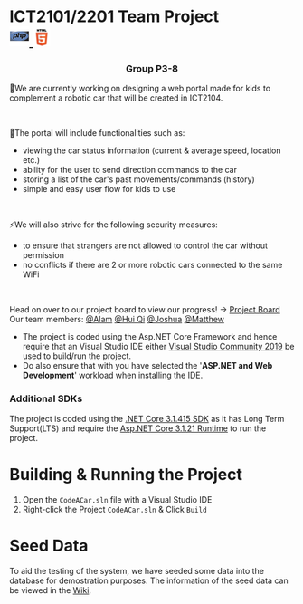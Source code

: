 # ICT2101/2201 Team Project <br> <a href="https://www.php.net" target="_blank"> <img src="https://raw.githubusercontent.com/devicons/devicon/master/icons/php/php-original.svg" alt="php" width="35" height="35"/> </a> <a href="https://www.w3.org/html/" target="_blank"> <img src="https://raw.githubusercontent.com/devicons/devicon/master/icons/html5/html5-original-wordmark.svg" alt="html5" width="30" height="30"/> </a>
<h3 align="center">Group P3-8</h3>

🔭We are currently working on designing a web portal made for kids to complement a robotic car that will be created in ICT2104. 

<br>

💬The portal will include functionalities such as:
  - viewing the car status information (current & average speed, location etc.)
  - ability for the user to send direction commands to the car
  - storing a list of the car's past movements/commands (history)
  - simple and easy user flow for kids to use
 
<br>
 
 ⚡We will also strive for the following security measures:
  - to ensure that strangers are not allowed to control the car without permission
  - no conflicts if there are 2 or more robotic cars connected to the same WiFi 

<br>

Head on over to our project board to view our progress! -> [Project Board](https://github.com/alamsah2/ICT2101-2201_P3-8_Project/projects/1)<br>
Our team members: [@Alam](https://github.com/users/alamsah2/) [@Hui Qi](https://github.com/lohhuiqi) [@Joshua](https://github.com/JoshuaLSE) [@Matthew](https://github.com/Matt1998)

* The project is coded using the Asp.NET Core Framework and hence require that an Visual Studio IDE either [Visual Studio Community 2019](https://visualstudio.microsoft.com/downloads/) be used to build/run the project. 
* Do also ensure that with you have selected the '**ASP.NET and Web Development**' workload when installing the IDE.  

### Additional SDKs
The project is coded using the [.NET Core 3.1.415 SDK](https://dotnet.microsoft.com/download/dotnet/thank-you/sdk-3.1.415-windows-x64-installer) as it has Long Term Support(LTS) and require the [Asp.NET Core 3.1.21 Runtime](https://dotnet.microsoft.com/download/dotnet/thank-you/runtime-aspnetcore-3.1.21-windows-x64-installer) to run the project.

# Building & Running the Project
1. Open the `CodeACar.sln` file with a Visual Studio IDE
2. Right-click the Project `CodeACar.sln` & Click `Build`

# Seed Data
To aid the testing of the system, we have seeded some data into the database for demostration purposes. The information of the seed data can be viewed in the [Wiki](https://github.com/cweiwenr/ICT2101-team-p3-3/wiki/Seed-Data).
